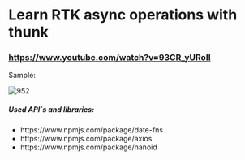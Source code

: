 # Learn RTK async operations with thunk

### https://www.youtube.com/watch?v=93CR_yURoII

<p>Sample:</p>

![952](https://github.com/LysenkoDenys/rtk-structure-and-dataflow/assets/105970854/c5fcd834-4bb9-40fe-a379-3371cab580e9)

<h5>Used API`s and libraries:</h5>
<ul>
<li>https://www.npmjs.com/package/date-fns</li>
<li>https://www.npmjs.com/package/axios</li>
<li>https://www.npmjs.com/package/nanoid</li>
</ul>
